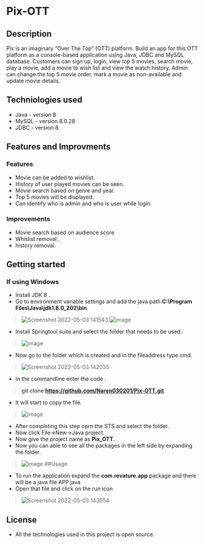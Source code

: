 # Pix-OTT
## Description
Pix is an imaginary “Over The Top” (OTT) platform. Build an app for this OTT platform as a console-based application using Java, JDBC and MySQL database. Customers can sign up, login, view top 5 movies, search movie, play a movie, add a movie to wish list and view the watch history. Admin can change the top 5 movie order, mark a movie as non-available and update movie details.
## Techniologies used
* Java - version 8
* MySQL - version 8.0.28
* JDBC - version 8
## Features and Improvments
### Features
* Movie can be added to wishlist.
* History of user played movies can be seen.
* Movie search based on genre and year.
* Top 5 movies will be displayed.
* Can identify who is admin and who is user while login.
### Improvements
* Movie search based on audience score
* Whislist removal .
* history removal.
## Getting started
### If using Windows
* Install JDK 8 .
* Go to environment variable settings and add the java path **C:\Program Files\Java\jdk1.8.0_202\bin**
> ![Screenshot 2022-05-03 141543](https://user-images.githubusercontent.com/92349708/166426551-8ab2c7b6-7849-46b1-9501-59ce773bdbde.jpg)
>![image](https://user-images.githubusercontent.com/92349708/166426627-abd89cdb-19ec-42a7-9e64-e516db75b21f.png)
* Install Springtool suite and select the folder that needs to be used.
> ![image](https://user-images.githubusercontent.com/92349708/166426737-b4952a1d-4fbc-42f6-8d37-9a8a7be49f0d.png)
* Now go to the folder which is created and in the fileaddress type cmd.
> ![Screenshot 2022-05-03 142035](https://user-images.githubusercontent.com/92349708/166427155-313424e0-913f-49d2-9109-112bfd3924d1.jpg)
* In the commandline enter the code .
> **git clone https://github.com/Naren030201/Pix-OTT.git**
* It will start to copy the file.
> ![image](https://user-images.githubusercontent.com/92349708/166427548-5e20efde-61be-4c9c-bf3d-ca106025b538.png)
* After completing this step oprn the STS and select the folder.
* Now click File->New->Java project.
* Now give the project name as **Pix_OTT**.
* Now you can able to see all the packages in the left side by expanding the folder.
>![image](https://user-images.githubusercontent.com/92349708/166428351-3d83b84c-9e73-4bc8-af22-f77155720a9c.png)
##Usage
* To run the application expand the **com.revature.app** package and there will be a java file APP.java
* Open that file and click on the run icon
>![Screenshot 2022-05-03 143654](https://user-images.githubusercontent.com/92349708/166429041-2198352f-94c7-49d9-9781-b79f3f6bc1df.png)
## License
* All the technologies used in this project is open source
